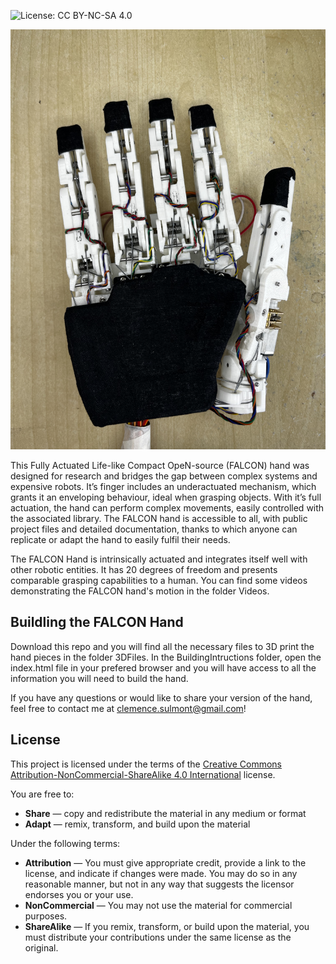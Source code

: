 ![License: CC BY-NC-SA 4.0](https://img.shields.io/badge/License-CC%20BY--NC--SA%204.0-lightgrey.svg)

![Alt text](FALCONHand.JPG)

This Fully Actuated Life-like Compact OpeN-source (FALCON) hand was designed for research and bridges the gap between complex systems and expensive robots. It’s finger includes an underactuated mechanism, which grants it an enveloping behaviour, ideal when grasping objects. With it’s full actuation, the hand can perform complex movements, easily controlled with the associated library. The FALCON hand is accessible to all, with public project files and detailed documentation, thanks to which anyone can replicate or adapt the hand to easily fulfil their needs.

The FALCON Hand is intrinsically actuated and integrates itself well with other robotic entities. It has 20 degrees of freedom and presents comparable grasping capabilities to a human. You can find some videos demonstrating the FALCON hand's motion in the folder Videos.

## Buildling the FALCON Hand
Download this repo and you will find all the necessary files to 3D print the hand pieces in the folder 3DFiles. In the BuildingIntructions folder, open the index.html file in your prefered browser and you will have access to all the information you will need to build the hand.

If you have any questions or would like to share your version of the hand, feel free to contact me at clemence.sulmont@gmail.com!


## License

This project is licensed under the terms of the [Creative Commons Attribution-NonCommercial-ShareAlike 4.0 International](https://creativecommons.org/licenses/by-nc-sa/4.0/) license.

You are free to:
- **Share** — copy and redistribute the material in any medium or format
- **Adapt** — remix, transform, and build upon the material

Under the following terms:
- **Attribution** — You must give appropriate credit, provide a link to the license, and indicate if changes were made. You may do so in any reasonable manner, but not in any way that suggests the licensor endorses you or your use.
- **NonCommercial** — You may not use the material for commercial purposes.
- **ShareAlike** — If you remix, transform, or build upon the material, you must distribute your contributions under the same license as the original.
